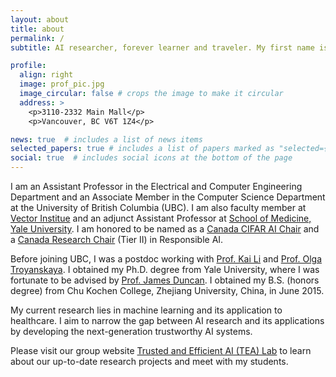 ```yaml
---
layout: about
title: about
permalink: /
subtitle: AI researcher, forever learner and traveler. My first name is pronounced as  "Shau-Shau".

profile:
  align: right
  image: prof_pic.jpg
  image_circular: false # crops the image to make it circular
  address: >
    <p>3110-2332 Main Mall</p>
    <p>Vancouver, BC V6T 1Z4</p>

news: true  # includes a list of news items
selected_papers: true # includes a list of papers marked as "selected={true}"
social: true  # includes social icons at the bottom of the page
---
```

I am an Assistant Professor in the Electrical and Computer Engineering Department and an Associate Member in the Computer Science Department at the University of British Columbia (UBC). I am also faculty member at <a href="https://vectorinstitute.ai/">Vector Institue</a> and  an adjunct Assistant Professor at <a href="https://medicine.yale.edu/profile/xiaoxiao-li/">School of Medicine, Yale University</a>. I am honored to be named as a <a href="https://cifar.ca/ai/canada-cifar-ai-chairs/">Canada CIFAR AI Chair</a> and a <a href="https://www.chairs-chaires.gc.ca/home-accueil-eng.aspx">Canada Research Chair</a>  (Tier II) in Responsible AI.
 
Before joining UBC, I was a postdoc working with <a href="https://www.cs.princeton.edu/~li/">Prof. Kai Li</a> and <a href="https://function.princeton.edu/">Prof. Olga Troyanskaya</a>. I obtained my Ph.D. degree  from Yale University, where I was fortunate to be advised by <a href="https://seas.yale.edu/faculty-research/faculty-directory/james-duncan?destination=node%2F309">Prof. James Duncan</a>. I obtained my B.S. (honors degree) from Chu Kochen College, Zhejiang University, China, in June 2015. 

My current research lies in machine learning and its application to healthcare. I aim to narrow the gap between AI research and its applications by developing the next-generation trustworthy AI systems. 

Please visit our group website <a href="https://ubc-tea.github.io/lab-web/"> Trusted and Efficient AI (TEA) Lab</a> to learn about our up-to-date research projects and meet with my students.

<!-- Write your biography here. Tell the world about yourself. Link to your favorite [subreddit](http://reddit.com). You can put a picture in, too. The code is already in, just name your picture `prof_pic.jpg` and put it in the `img/` folder.

Put your address / P.O. box / other info right below your picture. You can also disable any these elements by editing `profile` property of the YAML header of your `_pages/about.md`. Edit `_bibliography/papers.bib` and Jekyll will render your [publications page](/al-folio/publications/) automatically.

Link to your social media connections, too. This theme is set up to use [Font Awesome icons](http://fortawesome.github.io/Font-Awesome/) and [Academicons](https://jpswalsh.github.io/academicons/), like the ones below. Add your Facebook, Twitter, LinkedIn, Google Scholar, or just disable all of them. -->
